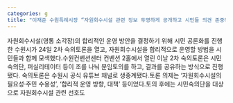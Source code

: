```yaml
---
categories: g
title: "이재준 수원특례시장 “자원회수시설 관련 정보 투명하게 공개하고 시민들 의견 존중해서 정책방향 설정하겠다”"
---
```

자원회수시설(영통 소각장)의 합리적인 운영 방안을 결정하기 위해 시민 공론화를 진행한 수원시가 24일 2차 숙의토론을 열고, 자원회수시설을 합리적으로 운영할 방법을 시민들과 함께 모색했다.수원컨벤션센터 컨벤션 2홀에서 열린 이날 2차 숙의토론은 시민숙의단, 퍼실리테이터 등이 조를 나눠 분임토의를 하고, 결과를 공유하는 방식으로 진행됐다. 숙의토론은 수원시 공식 유튜브 채널로 생중계됐다.토론 의제는 ‘자원회수시설의 필요성·주민 수용성’, ‘합리적 운영 방향, 대책’ 등이었다.토의 후에는 시민숙의단을 대상으로 자원회수시설 관련 선호도
